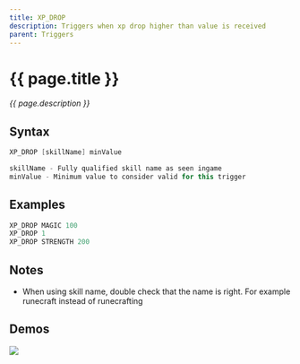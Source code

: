 ```yaml
---
title: XP_DROP
description: Triggers when xp drop higher than value is received
parent: Triggers
---
```


# {{ page.title }}

_{{ page.description }}_

## Syntax

```java
XP_DROP [skillName] minValue 

skillName - Fully qualified skill name as seen ingame
minValue - Minimum value to consider valid for this trigger
```

## Examples

```java
XP_DROP MAGIC 100
XP_DROP 1
XP_DROP STRENGTH 200
```

## Notes

- When using skill name, double check that the name is right. For example runecraft instead of runecrafting

## Demos

![](https://1.imgur.com/n4rJZFN.gif)

